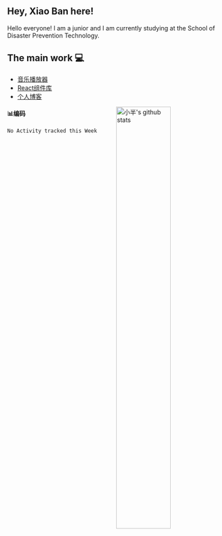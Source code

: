## Hey, Xiao Ban here!

Hello everyone! I am a junior and I am currently studying at the School of Disaster Prevention Technology.
 

## The main work 💻


- [音乐播放器](http://moggy.builtcat.top/)
- [React组件库](http://pussycat.builtcat.top/)
- [个人博客](http://blog.builtcat.top/)


<img align="right" alt="小半's github stats" width="50%" src="https://github-readme-stats.vercel.app/api?username=builtcat&theme=dark">

#### :bar_chart:编码

<!--START_SECTION:waka-->
```text
No Activity tracked this Week
```
<!--END_SECTION:waka-->
